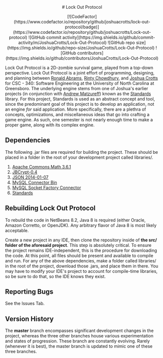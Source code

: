 <p align="center"># Lock Out Protocol</p>

<p align="center">
[![CodeFactor](https://www.codefactor.io/repository/github/joshuacrotts/lock-out-protocol/badge)](https://www.codefactor.io/repository/github/joshuacrotts/Lock-out-protocol) ![GitHub commit activity](https://img.shields.io/github/commit-activity/m/JoshuaCrotts/Lock-Out-Protocol) ![GitHub repo size](https://img.shields.io/github/repo-size/JoshuaCrotts/Lock-Out-Protocol) ![GitHub contributors](https://img.shields.io/github/contributors/JoshuaCrotts/Lock-Out-Protocol)
</p>

Lock Out Protocol is a 2D-zombie survival game, played from a top-down perspective. Lock Out Protocol is a joint effort of programming, designing, and planning between [Ronald Abrams](https://github.com/rgabrams), [Rinty Chowdhury](https://github.com/rintychy), and [Joshua Crotts](https://github.com/JoshuaCrotts) for CSC - 340: Software Engineering at the University of North Carolina at Greensboro. The underlying engine stems from one of Joshua's earlier projects (in conjunction with [Andrew Matzureff](https://github.com/AndrewMatzureff)) known as the [Standards](https://github.com/JoshuaCrotts/Standards) library. For this project, Standards is used as an abstract concept and tool, since the predominant goal of this project is to develop an application, not an engine _for_ said application. More specifically, there are a plethra of concepts, optimizations, and miscellaneous ideas that go into crafting a game engine. As such, one semester is not nearly enough time to make a proper game, along with its complex engine.

## Dependencies
The following .jar files are required for building the project. These should be placed in a folder in the root of your development project called libraries/. 

1. [Apache Commons Math 3.6.1](https://mvnrepository.com/artifact/org.apache.commons/commons-math3/3.6.1)
2. [JBCrypt-0.4](https://mvnrepository.com/artifact/org.mindrot/jbcrypt/0.4)
3. [JSON 2014-01-07](https://mvnrepository.com/artifact/org.json/json/20140107)
4. [MySQL Connector Bin](http://www.java2s.com/Code/Jar/m/Downloadmysqlconnectorjava5124binjar.htm)
5. [MySQL Socket Factory Connector](https://jar-download.com/artifacts/com.google.cloud.sql/mysql-socket-factory-connector-j-8/1.0.11/source-code)
6. [Standards](https://github.com/JoshuaCrotts/Standards/blob/development/dist/Standards.jar)

## Rebuilding Lock Out Protocol

To rebuild the code in NetBeans 8.2, Java 8 is required (either Oracle, Amazon Corretto, or OpenJDK). Any arbitrary flavor of Java 8 is most likely acceptable.

Create a new project in any IDE, then clone the repository inside of **the src/ folder of the aforesaid project**. This step is absolutely critical. To ensure the project remains IDE-independent, this is the procedure for downloading the code. At this point, all files should be present and available to compile and run. For any of the above dependencies, make a folder called libraries/ in the root of the project, download those .jars, and place them in there. You may have to modify your IDE's project to account for compile-time libraries, so be sure to do that, so the IDE knows they exist.

## Reporting Bugs

See the Issues Tab.

## Version History
The **master** branch encompasses significant development changes in the project, whereas the three other branches house various experimentation and states of progression. These branch are constantly evolving. Rarely (whenever it is best), the master branch is updated to mimic one of these three branches.
